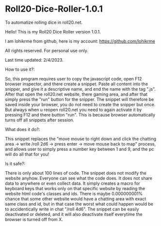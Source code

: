 # Roll20-Dice-Roller-1.0.1
To automatize rolling dice in roll20.net.


Hello! This is my Roll20 Dice Roller version 1.0.1. 

I am lohikrme from github, here is my account: https://github.com/lohikrme

All rights reserved. For personal use only.


Last time updated: 2/4/2023.



How to use it?:

So, this program requires user to copy the javascript code, 
open F12 browser inspector, and there create a snippet. Paste all content into the snipper, 
and give it a descriptive name, and end the name with the tag ".js". 
After that open the roll20.net website, there gaming area, and after that 
simply press the "run" button for the snipper. The snippet will therefore be saved inside your browser, 
you do not need to create the snipper but once. But always when u reopen roll20.net you need to again activate it 
by pressing F12 and there button "run". This is because browser automatically turns off all snippets after session.


What does it do?:

This snippet replaces the "move mouse to right down and click the chatting area 
-> write /roll 2d6 -> press enter -> move mouse back to map" process, 
and allows user to simply press a number key between 1 and 9, and the pc will do all that for you! 


Is it safe?:

There is only about 100 lines of code. The snippet does not modify the website anyhow. 
Everyone can see what the code does. It does not share data to anywhere or even collect data. 
It simply creates a macro for keyboard keys that works only on that specific website by reading the 
website html code's classes and ids. There is maybe 0.000000001% chance that some other website would 
have a chatting area with exact same class and id, but in that case the worst what could happen would be 
to accidentically write in chat "/roll 4d6". The snippet can be easily deactivated or deleted, 
and it will also deactivate itself everytime the browser is turned off from X.
